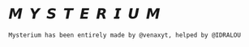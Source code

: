 # **𝙈 ­ 𝙔 ­ 𝙎 ­ 𝙏 ­ 𝙀 ­ 𝙍 ­ 𝙄 ­ 𝙐 ­ 𝙈**

```
Mysterium has been entirely made by @venaxyt, helped by @IDRALOU
```

